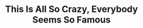 ---
ee_id_show: '4269'
site: '1'
type: '5'
title: This Is All So Crazy, Everybody Seems So Famous
url: this-is-all-so-crazy-everybody-seems-so-famous
live_url:
year: '2015'
venue: Gamec
state_country: Bergamo
pitch: Absolutely ​<i>BONKERS</i> show in the oldest municipal space in Bergamo. A
  def eye popper. So fun.
ps:
imgs: gamec-bergamo-2015-04-install-3-database-MZ.jpg,gamec-bergamo-2015-04-install-4-database-MZ.jpg,gamec-bergamo-2015-04-install-1-database-RM.jpg,gamec-bergamo-2015-04-install-2-database-RM.jpg,gamec-bergamo-2015-04-install-10-database-MZ.jpg,gamec-bergamo-2015-04-install-16-database-MZ.jpg,gamec-bergamo-2015-04-install-19-database-MZ.jpg,gamec-bergamo-2015-04-install-18-database-MZ.jpg,gamec-bergamo-2015-04-install-20-press-MZ.jpg,gamec-bergamo-2015-04-install-23-press-MZ.jpg,gamec-bergamo-2015-04-install-24-press-MZ.jpg,gamec-bergamo-2015-04-install-25-press-MZ.jpg,gamec-bergamo-2015-04-install-30-database-MZ.jpg,gamec-bergamo-2015-04-install-32-database-MZ.jpg,gamec-bergamo-2015-04-install-33-database-MZ.jpg,gamec-bergamo-2015-04-install-34-database-MZ.jpg,gamec-bergamo-2015-04-install-35-database-MZ.jpg,gamec-bergamo-2015-04-install-37-database-MZ.jpg,gamec-bergamo-2015-04-install-39-database-MZ.jpg
things: "[7] [supermarioclouds] 2002-001 Super Mario Clouds,[220] [2003-001-totally-fucked]
  2003-001 Totally Fucked,[4117] [2013-189-asshole-lakes] 2013-189 Asshole / Lakes,[4118]
  [2013-190-awkard-smiles-lakes] 2013-190 Awkard Smiles / Lakes,[4175] [2014-097-hillary-lakes]
  2014 097 Hillary / Lakes,[4259] [2015-001-dreams] 2015-001 Dreams,[4260] [2015-014-hot-topics]
  2015-014 Hot Topics,[4261] [2015-015-rich-forever] 2015-015 Rich Forever,[4262]
  [2015-022-trust-no-bitch] 2015-022 Trust No Bitch,[4263] [2015-027-fucks] 2015-027
  Fucks,[4264] [2015-030] 2015-030 Social Network,[4266] [2015-047-since-u-been-gone]
  2015-047 Since U Been Gone,[4267] [2014-152-photoshop-cs] 2014-152 Photoshop CS,[4268]
  [2014-135-photoshop-cs] 2014-135 Photoshop CS,[4270] [2015-056-this-is-all-so-crazy-everybody-seems-so-famous-catalog]
  2015-056 This is all so crazy, everybody seems so famous (catalog),[4271] [2015-021-frozen]
  2015-021 Frozen"
status:
layout: shows
---